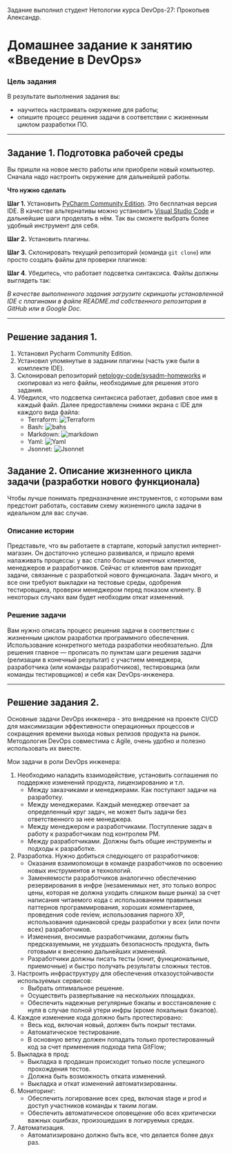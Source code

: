 Задание выполнил студент Нетологии курса DevOps-27: Прокопьев Александр.

# Домашнее задание к занятию «Введение в DevOps»

### Цель задания

В результате выполнения задания вы:

* научитесь настраивать окружение для работы;
* опишите процесс решения задачи в соответствии с жизненным циклом разработки ПО.
 
----     
     
## Задание 1. Подготовка рабочей среды

Вы пришли на новое место работы или приобрели новый компьютер. Сначала надо настроить окружение для дальнейшей работы. 

**Что нужно сделать**

**Шаг 1.** Установить [PyCharm Community Edition](https://www.jetbrains.com/ru-ru/pycharm/download/). Это бесплатная версия IDE.   В качестве альтернативы можно установить [Visual Studio Code](https://code.visualstudio.com/Download) и дальнейшие шаги проделать в нём. Так вы сможете выбрать более удобный инструмент для себя.

**Шаг 2.** Установить плагины.

**Шаг 3.** Склонировать текущий репозиторий (команда `git clone`) или просто создать файлы для проверки плагинов:

**Шаг 4**. Убедитесь, что работает подсветка синтаксиса. Файлы должны выглядеть так:

*В качестве выполненного задания загрузите скриншоты установленной IDE с плагинами в файле README.md собственного репозитория в GitHub или в Google Doc.*

---

## Решение задания 1.

1. Установил Pycharm Community Edition.
2. Установил упомянутые в задании плагины (часть уже были в комплекте IDE).
3. Склонировал репозиторий [netology-code/sysadm-homeworks](https://github.com/netology-code/sysadm-homeworks.git) и скопировал из него файлы, необходимые для решения этого задания.
4. Убедился, что подсветка синтаксиса работает, добавил свое имя в каждый
файл. Далее предоставлены снимки экрана с IDE для каждого вида файла:
   - Terraform: ![Terraform](img/pycharm_tf.jpg)
   - Bash: ![bahs](img/pycharm_bash.jpg)
   - Markdown: ![markdown](img/pycharm_md.jpg)
   - Yaml: ![Yaml](img/pycharm_yaml.jpg)
   - Jsonnet: ![Jsonnet](img/pycharm_jsonnet.jpg)



## Задание 2. Описание жизненного цикла задачи (разработки нового функционала)

Чтобы лучше понимать предназначение инструментов, с которыми вам предстоит работать, составим схему жизненного цикла задачи в идеальном для вас случае.

### Описание истории

Представьте, что вы работаете в стартапе, который запустил интернет-магазин. Он достаточно успешно развивался, и пришло время налаживать процессы: у вас стало больше конечных клиентов, менеджеров и разработчиков.
Сейчас от клиентов вам приходят задачи, связанные с разработкой нового функционала. Задач много, и все они требуют выкладки на тестовые среды, одобрения тестировщика, проверки менеджером перед показом клиенту. В некоторых случаях вам будет необходим откат изменений. 

### Решение задачи

Вам нужно описать процесс решения задачи в соответствии с жизненным циклом разработки программного обеспечения. Использование конкретного метода разработки необязательно. 
Для решения главное — прописать по пунктам шаги решения задачи (релизации в конечный результат) с участием менеджера, разработчика (или команды разработчиков), тестировщика (или команды тестировщиков) и себя как DevOps-инженера. 

---

## Решение задания 2.

Основные задачи DevOps инженера - это внедрение на проекте CI/CD для максимизации эффективности операционных процессов и сокращения 
времени выхода новых релизов продукта на рынок. Методология DevOps совместима с Agile, очень удобно и полезно использовать их вместе. 

Мои задачи в роли DevOps инженера:
1. Необходимо наладить взаимодействие, установить соглашения по поддержке изменений продукта, лицензированию и т.п.
   - Между заказчиками и менеджерами.  Как поступают задачи на разработку.
   - Между менеджерами. Каждый менеджер отвечает за определенный круг задач, не может быть задачи без ответственного за нее менеджера.
   - Между менеджером и разработчиками. Поступление задач в работу к разработчикам под контролем PM.  
   - Между разработчиками. Должны быть общие инструменты и подходы к разработке.
2. Разработка. Нужно добиться следующего от разработчиков:
   - Оказания взаимопомощи в команде разработчиков по освоению новых инструментов и технологий.
   - Заменяемости разработчиков аналогично обеспечению резервирования в инфре (незаменимых нет, это только вопрос цены, которая не должна уходить слишком выше рынка) за счет написания читаемого кода с использованием правильных паттернов программирования, хороших комментариев, проведения code review, использования парного XP, использования одинаковой среды разработки у всех (или почти всех) разработчиков.
   - Изменения, вносимые разработчиками, должны быть предсказуемыми, не ухудшать безопасность продукта, быть готовыми к внесению дальнейших изменений.
   - Разработчики должны писать тесты (юнит, функциональные, приемочные) и быстро получать результаты сложных тестов.
3. Настроить инфраструктуру для обеспечения отказоустойчивости используемых сервисов:
    - Выбрать оптимальное решение.
    - Осуществить развертывание на нескольких площадках.
    - Обеспечить надежные регулярные бэкапы и восстановление с нуля в случае полной утери инфры (кроме локальных бэкапов).
4. Каждое изменение кода должно быть протестировано:
    - Весь код, включая новый, должен быть покрыт тестами.
    - Автоматическое тестирование.
    - В основную ветку должен попадать только протестированный код за счет применения подхода типа GitFlow;
5. Выкладка в прод:
   - Выкладка в продакшн происходит только после успешного прохождения тестов.
   - Должна быть возможность отката изменений.
   - Выкладка и откат изменений автоматизированны.
6. Мониторинг:
    - Обеспечить логирование всех сред, включая stage и prod и доступ участников команды к таким логам.
    - Обеспечить автоматическое оповещение обо всех критически важных ошибках, произошедших в логируемых средах.
7. Автоматизация.
    - Автоматизировано должно быть все, что делается более двух раз.
